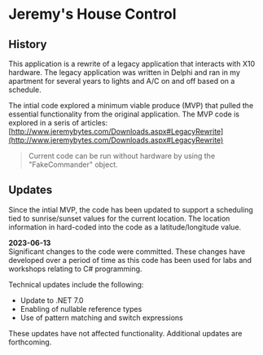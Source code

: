 # Jeremy's House Control

## History
This application is a rewrite of a legacy application that interacts with X10 hardware. The legacy application was written in Delphi and ran in my apartment for several years to lights and A/C on and off based on a schedule.

The intial code explored a minimum viable produce (MVP) that pulled the essential functionality from the original application. The MVP code is explored in a seris of articles: [http://www.jeremybytes.com/Downloads.aspx#LegacyRewrite](http://www.jeremybytes.com/Downloads.aspx#LegacyRewrite)

> Current code can be run without hardware by using the "FakeCommander" object.

## Updates
Since the intial MVP, the code has been updated to support a scheduling tied to sunrise/sunset values for the current location. The location information in hard-coded into the code as a latitude/longitude value.  

**2023-06-13**  
Significant changes to the code were committed. These changes have developed over a period of time as this code has been used for labs and workshops relating to C# programming.  

Technical updates include the following:  
* Update to .NET 7.0
* Enabling of nullable reference types
* Use of pattern matching and switch expressions  

These updates have not affected functionality. Additional updates are forthcoming.
